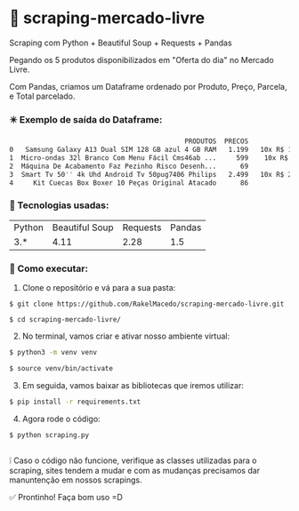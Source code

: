# 🛒 scraping-mercado-livre

Scraping com Python + Beautiful Soup + Requests + Pandas

Pegando os 5 produtos disponibilizados em "Oferta do dia" no Mercado Livre. 

Com Pandas, criamos um Dataframe ordenado por Produto, Preço, Parcela, e Total parcelado.

### ✴️ Exemplo de saída do Dataframe: 
```bash
                                            PRODUTOS  PRECOS               PARCELAS  TOTAL_PARCELADO
0   Samsung Galaxy A13 Dual SIM 128 GB azul 4 GB RAM   1.199   10x R$ 119 sem juros            1.199
1  Micro-ondas 32l Branco Com Menu Fácil Cms46ab ...     599    10x R$ 59 sem juros              599
2  Máquina De Acabamento Faz Pezinho Risco Desenh...      69               12x R$ 6               72
3  Smart Tv 50'' 4k Uhd Android Tv 50pug7406 Philips   2.499   10x R$ 249 sem juros            2.499
4     Kit Cuecas Box Boxer 10 Peças Original Atacado      86               12x R$ 8               96
```

### 📑 Tecnologias usadas:
<table>
  <tr>
    <td>Python</td>
    <td>Beautiful Soup</td>
    <td>Requests</td>
    <td>Pandas</td>
  </tr>
  <tr>
    <td>3.*</td>
    <td>4.11</td>
    <td>2.28</td>
    <td>1.5</td>
  </tr>
</table>

### 🔨 Como executar:

1) Clone o repositório e vá para a sua pasta:
```
$ git clone https://github.com/RakelMacedo/scraping-mercado-livre.git

$ cd scraping-mercado-livre/
```

2) No terminal, vamos criar e ativar nosso ambiente virtual:

```bash
$ python3 -m venv venv

$ source venv/bin/activate
```

3) Em seguida, vamos baixar as bibliotecas que iremos utilizar:

```bash
$ pip install -r requirements.txt
```

4) Agora rode o código: 
```bash
$ python scraping.py
```
##

❕ Caso o código não funcione, verifique as classes utilizadas para o scraping, sites tendem a mudar e com as mudanças precisamos dar manuntenção em nossos scrapings.

✅ Prontinho! Faça bom uso =D
